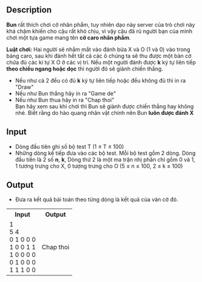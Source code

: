 ## Description

**Bun** rất thích chơi cờ nhân phẩm, tuy nhiên dạo này server của trò chơi này khá chậm khiến cho cậu rất khó chịu, vì vậy cậu đã rủ người bạn của mình chơi một tựa game mang tên **cờ caro nhân phẩm**.

**Luật chơi:** Hai người sẽ nhắm mắt vào đánh bừa X và O (1 và 0) vào trong bảng caro, sau khi đánh hết tất cả các ô chúng ta sẽ thu được một bàn cờ chứa đủ các kí tự X O ở các vị trí. Nếu một người đánh được **k** ký tự liên tiếp **theo chiều ngang hoặc dọc** thì người đó sẽ giành chiến thắng.

- Nếu như cả 2 đều có đủ **k** ký tự liên tiếp hoặc đều không đủ thì in ra "Draw"
- Nếu như Bun thắng hãy in ra "Game de"
- Nếu như Bun thua hãy in ra "Chap thoi"
  <br>
  Bạn hãy xem sau khi chơi thì Bun sẽ giành được chiến thắng hay không nhé. Biết rằng do hào quang nhân vật chính nên Bun **luôn được đánh X**

## Input

- Dòng đầu tiên ghi số bộ test T (1 &leq; T &leq; 100)
- Những dòng kế tiếp đưa vào các bộ test. Mỗi bộ test gồm 2 dòng. Dòng đầu tiên là 2 số **n**, **k**, Dòng thứ 2 là một ma trận nhị phân chỉ gồm 0 và 1, 1 tương trưng cho X, 0 tượng trưng cho O (5 &leq; n &leq; 100, 2 &leq; k &leq; 100)

## Output

- Đưa ra kết quả bài toán theo từng dòng là kết quả của ván cờ đó.

<table>
  <tr>
    <th>Input</th>
    <th>Output</th>
  </tr>
  <tr>
    <td>1<br>5 4<br>
0 1 0 0 0<br>
1 0 0 1 1<br>
1 0 0 0 0<br>
0 1 0 0 0<br>
1 1 1 0 0
    </td>
    <td>Chap thoi</td>
  </tr>
</table>
